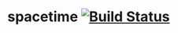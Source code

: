 # spacetime [![Build Status](https://travis-ci.org/awreccan/spacetime.svg?branch=master)](https://travis-ci.org/awreccan/spacetime)

